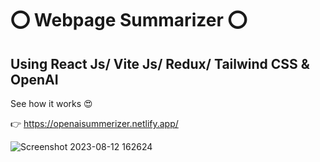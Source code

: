 # ⭕ Webpage Summarizer ⭕

## Using React Js/ Vite Js/ Redux/ Tailwind CSS & OpenAI

See how it works 😍

👉 https://openaisummerizer.netlify.app/

![Screenshot 2023-08-12 162624](https://github.com/Sachintha-Samarathunga/Summerizer/assets/98406068/8e327729-8a97-42d2-8bb4-8f2e7fd3740d)
